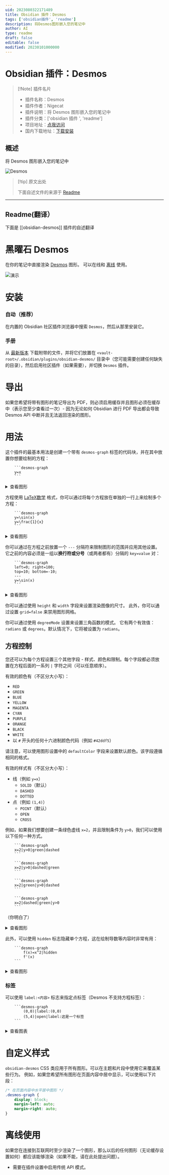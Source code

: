 ```yaml
---
uid: 2023080322171489
title: Obsidian 插件：Desmos
tags: ['obsidian插件', 'readme']
description: 将Desmos图形嵌入您的笔记中
author: AI
type: readme
draft: false
editable: false
modified: 20230101000000
---
```


# Obsidian 插件：Desmos

> [!Note] 插件名片
> - 插件名称：Desmos
> - 插件作者：Nigecat
> - 插件说明：将 Desmos 图形嵌入您的笔记中
> - 插件分类：['obsidian 插件 ', 'readme']
> - 项目地址：[点我访问](https://github.com/Nigecat/obsidian-desmos)
> - 国内下载地址：[下载安装](https://pkmer.cn/products/plugin/pluginMarket/?obsidian-desmos)

## 概述

将 Desmos 图形嵌入您的笔记中

![Desmos](https://cdn.pkmer.cn/covers/obsidian-desmos.png!pkmer)

> [!tip] 原文出处
>
>下面自述文件的来源于 [Readme](https://ghproxy.net/https://raw.githubusercontent.com/Nigecat/obsidian-desmos/master/README.md)

---

## Readme(翻译）

下面是 [[obsidian-desmos]] 插件的自述翻译

# 黑曜石 Desmos

在你的笔记中直接渲染 [Desmos](https://www.desmos.com/calculator) 图形。
可以在线和 [离线](#offline-usage) 使用。

![演示](https://user-images.githubusercontent.com/48661288/159597221-afc18198-5a3f-4a58-a6b2-a3a552a92a7f.png)

# 安装

### 自动（推荐）

在内置的 Obsidian 社区插件浏览器中搜索 `Desmos`，然后从那里安装它。

### 手册

从 [最新版本](https://github.com/Nigecat/obsidian-desmos/releases/latest) 下载附带的文件，并将它们放置在 `<vault-root>/.obsidian/plugins/obsidian-desmos/` 目录中（您可能需要创建任何缺失的目录），然后启用社区插件（如果需要），并切换 `Desmos` 插件。

# 导出

如果您希望将带有图形的笔记导出为 PDF，则必须启用缓存并且图形必须在缓存中（表示您至少查看过一次）- 因为无论如何 Obsidian 进行 PDF 导出都会导致 Desmos API 中断并且无法返回渲染的图形。

# 用法

这个插件的最基本用法是创建一个带有 `desmos-graph` 标签的代码块，并在其中放置你想要绘制的方程：

````
    ```desmos-graph
    y=x
    ```
````

<details>
  <summary>查看图形</summary>

  ![linear](https://user-images.githubusercontent.com/48661288/158956700-96525ec7-20bb-4da6-9314-106a6c43eced.png)

</details>

方程使用 [LaTeX数学](https://en.wikibooks.org/wiki/LaTeX/Mathematics) 格式，你可以通过将每个方程放在单独的一行上来绘制多个方程：

````
    ```desmos-graph
    y=\sin(x)
    y=\frac{1}{x}
    ```
````

<details>
  <summary>查看图形</summary>

  ![latex](https://user-images.githubusercontent.com/48661288/158957163-2b561a94-08b0-40fa-b725-0e8957bd696c.png)

</details>

你可以通过在方程之前放置一个 `---` 分隔符来限制图形的范围并应用其他设置。它之前的内容必须是一组以**换行符或分号**（或两者都有）分隔的 `key=value` 对：

````
    ```desmos-graph
    left=0; right=100;
    top=10; bottom=-10;
    ---
    y=\sin(x)
    ```
````

<details>
  <summary>查看图形</summary>

  ![restriction](https://user-images.githubusercontent.com/48661288/158957249-eb3f063e-e4c4-4d50-9935-d4fb95fd2336.png)

</details>

你可以通过使用 `height` 和 `width` 字段来设置渲染图像的尺寸。
此外，你可以通过设置 `grid=false` 来禁用图形网格。

你可以通过使用 `degreeMode` 设置来设置三角函数的模式。
它有两个有效值：`radians` 或 `degrees`。默认情况下，它将被设置为 `radians`。

## 方程控制

您还可以为每个方程设置三个其他字段 - 样式、颜色和限制。每个字段都必须放置在方程后面的一系列 `|` 字符之间（可以任意顺序）。

有效的颜色有（不区分大小写）：

 - `RED`
 - `GREEN`
 - `BLUE`
 - `YELLOW`
 - `MAGENTA`
 - `CYAN`
 - `PURPLE`
 - `ORANGE`
 - `BLACK`
 - `WHITE`
 - 以 `#` 开头的任何十六进制颜色代码（例如 `#42ddf5`）

请注意，可以使用图形设置中的 `defaultColor` 字段来设置默认颜色。该字段遵循相同的格式。

有效的样式有（不区分大小写）：

 - 线（例如 `y=x`）
    - `SOLID`（默认）
    - `DASHED`
    - `DOTTED`
 - 点（例如 `(1,4)`）
    - `POINT`（默认）
    - `OPEN`
    - `CROSS`

例如，如果我们想要创建一条绿色虚线 `x=2`，并且限制条件为 `y>0`，我们可以使用以下任何一种方式。

````
    ```desmos-graph
    x=2|y>0|green|dashed
    ```
````

````
    ```desmos-graph
    x=2|y>0|dashed|green
    ```
````

````
    ```desmos-graph
    x=2|green|y>0|dashed
    ```
````

````
    ```desmos-graph
    x=2|dashed|green|y>0
    ```
````

（你明白了）

<details>
  <summary>查看图形</summary>

  ![equation-control](https://user-images.githubusercontent.com/48661288/158956490-9d4eaf54-4ae6-4b1c-9f49-18e3eb456650.png)

</details>

此外，可以使用 `hidden` 标志隐藏单个方程，这在绘制导数等内容时非常有用：

````
    ```desmos-graph
        f(x)=x^2|hidden
        f'(x)
    ```
````

<details>
  <summary>查看图形</summary>

  ![hidden](https://user-images.githubusercontent.com/48661288/161505291-9a28618a-d14e-48ec-9d5e-14b7235db733.png)

</details>

### 标签

可以使用 `label:<内容>` 标志来指定点标签（Desmos 不支持方程标签）：

````
    ```desmos-graph
        (0,0)|label:(0,0)
        (5,4)|open|label:这是一个标签
    ```
````

<details>
  <summary>查看图表</summary>

  ![label](https://user-images.githubusercontent.com/48661288/163488878-a1d8daeb-8ac6-41e7-9a6c-899b0a7f3c5f.svg)

</details>

# 自定义样式

`obsidian-desmos` CSS 类应用于所有图形。可以在主题和片段中使用它来覆盖某些行为。
例如，如果您希望所有图形在页面内容中居中显示，可以使用以下片段：

```css
/* 在页面内容中水平居中图形 */
.desmos-graph {
    display: block;
    margin-left: auto;
    margin-right: auto;
}
```

# 离线使用

如果您在连接到互联网时至少渲染了一个图形，那么以后的任何图形（无论缓存设置如何）都应该能够渲染（如果不能，请在此处提出问题）。
* 需要在插件设置中启用传统 API 模式。
